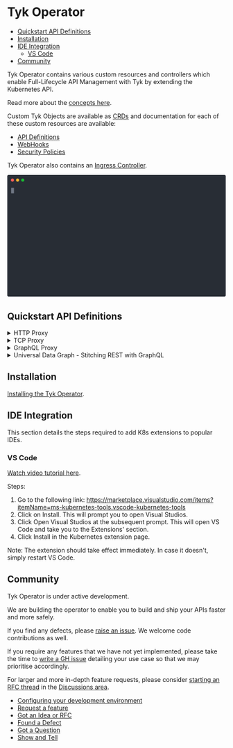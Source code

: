 # Tyk Operator

- [Quickstart API Definitions](#quickstart-api-definitions)
- [Installation](#installation)
- [IDE Integration](#ide-integration)
  - [VS Code](#vs-code)
- [Community](#community)

Tyk Operator contains various custom resources and controllers which enable Full-Lifecycle API Management with Tyk by
extending the Kubernetes API.

Read more about the [concepts here](./docs/concepts.md).

Custom Tyk Objects are available as [CRDs](https://kubernetes.io/docs/concepts/extend-kubernetes/api-extension/custom-resources/)
and documentation for each of these custom resources are available:

- [API Definitions](./docs/api_definitions.md)
- [WebHooks](./docs/webhooks.md)
- [Security Policies](./docs/policies.md)

Tyk Operator also contains an [Ingress Controller](./docs/ingress.md).

![Demo](./docs/img/demo.svg)

## Quickstart API Definitions

<details><summary>HTTP Proxy</summary>
<p>

```yaml
apiVersion: tyk.tyk.io/v1alpha1
kind: ApiDefinition
metadata:
  name: httpbin
spec:
  name: httpbin
  use_keyless: true
  protocol: http
  active: true
  org_id: acme.com
  proxy:
    target_url: http://httpbin.org
    listen_path: /httpbin
    strip_listen_path: true
```

</p>
</details>

<details><summary>TCP Proxy</summary>
<p>

```yaml
apiVersion: tyk.tyk.io/v1alpha1
kind: ApiDefinition
metadata:
  name: redis-tcp
spec:
  name: redis-tcp
  active: true
  protocol: tcp
  listen_port: 6380
  proxy:
    target_url: tcp://localhost:6379
```

</p>
</details>

<details><summary>GraphQL Proxy</summary>
<p>

```yaml
apiVersion: tyk.tyk.io/v1alpha1
kind: ApiDefinition
metadata:
  name: trevorblades
spec:
  name: trevorblades
  use_keyless: true
  protocol: http
  active: true
  proxy:
    target_url: https://countries.trevorblades.com
    listen_path: /trevorblades
    strip_listen_path: true
  graphql:
    enabled: true
    execution_mode: proxyOnly
    schema: |
      directive @cacheControl(maxAge: Int, scope: CacheControlScope) on FIELD_DEFINITION | OBJECT | INTERFACE

      enum CacheControlScope {
        PUBLIC
        PRIVATE
      }

      type Continent {
        code: ID!
        name: String!
        countries: [Country!]!
      }

      input ContinentFilterInput {
        code: StringQueryOperatorInput
      }

      type Country {
        code: ID!
        name: String!
        native: String!
        phone: String!
        continent: Continent!
        capital: String
        currency: String
        languages: [Language!]!
        emoji: String!
        emojiU: String!
        states: [State!]!
      }

      input CountryFilterInput {
        code: StringQueryOperatorInput
        currency: StringQueryOperatorInput
        continent: StringQueryOperatorInput
      }

      type Language {
        code: ID!
        name: String
        native: String
        rtl: Boolean!
      }

      input LanguageFilterInput {
        code: StringQueryOperatorInput
      }

      type Query {
        continents(filter: ContinentFilterInput): [Continent!]!
        continent(code: ID!): Continent
        countries(filter: CountryFilterInput): [Country!]!
        country(code: ID!): Country
        languages(filter: LanguageFilterInput): [Language!]!
        language(code: ID!): Language
      }

      type State {
        code: String
        name: String!
        country: Country!
      }

      input StringQueryOperatorInput {
        eq: String
        ne: String
        in: [String]
        nin: [String]
        regex: String
        glob: String
      }

      """The `Upload` scalar type represents a file upload."""
      scalar Upload
    playground:
      enabled: true
      path: /playground
```

</p>
</details>

<details><summary>Universal Data Graph - Stitching REST with GraphQL</summary>
<p>

```yaml
apiVersion: tyk.tyk.io/v1alpha1
kind: ApiDefinition
metadata:
  name: udg
spec:
  name: Universal Data Graph Example
  use_keyless: true
  protocol: http
  active: true
  proxy:
    target_url: ""
    listen_path: /udg
    strip_listen_path: true
  graphql:
    enabled: true
    execution_mode: executionEngine
    schema: |
      type Country {
        name: String
        code: String
        restCountry: RestCountry
      }

      type Query {
        countries: [Country]
      }

      type RestCountry {
        altSpellings: [String]
        subregion: String
        population: String
      }
    type_field_configurations:
      - type_name: Query
        field_name: countries
        mapping:
          disabled: false
          path: countries
        data_source:
          kind: GraphQLDataSource
          data_source_config:
            url: "https://countries.trevorblades.com"
            method: POST
            status_code_type_name_mappings: []
      - type_name: Country
        field_name: restCountry
        mapping:
          disabled: true
          path: ""
        data_source:
          kind: HTTPJSONDataSource
          data_source_config:
            url: "https://restcountries.eu/rest/v2/alpha/{{ .object.code }}"
            method: GET
            default_type_name: RestCountry
            status_code_type_name_mappings:
              - status_code: 200
    playground:
      enabled: true
      path: /playground
```

</p>
</details>

## Installation

[Installing the Tyk Operator](./docs/installation/installation.md).

## IDE Integration

This section details the steps required to add K8s extensions to popular IDEs.

### VS Code

[Watch video tutorial here](http://www.youtube.com/watch?v=Kdrfp6aAZEU).

Steps:

1. Go to the following link: <https://marketplace.visualstudio.com/items?itemName=ms-kubernetes-tools.vscode-kubernetes-tools>
2. Click on Install. This will prompt you to open Visual Studios.
3. Click Open Visual Studios at the subsequent prompt. This will open VS Code and take you to the Extensions' section.
4. Click Install in the Kubernetes extension page.

Note: The extension should take effect immediately. In case it doesn't, simply restart VS Code.

## Community

Tyk Operator is under active development.

We are building the operator to enable you to build and ship your APIs faster and more safely.

If you find any defects, please [raise an issue](https://github.com/TykTechnologies/tyk-operator/issues/new).
We welcome code contributions as well.

If you require any features that we have not yet implemented, please take the time to
[write a GH issue](https://github.com/TykTechnologies/tyk-operator/issues/new/choose) detailing your use case so that
we may prioritise accordingly.

For larger and more in-depth feature requests, please consider [starting an RFC thread](https://github.com/TykTechnologies/tyk-operator/discussions/new)
in the [Discussions area](https://github.com/TykTechnologies/tyk-operator/discussions).

- [Configuring your development environment](./docs/development.md)
- [Request a feature](https://github.com/TykTechnologies/tyk-operator/issues)
- [Got an Idea or RFC](https://github.com/TykTechnologies/tyk-operator/discussions/categories/ideas)
- [Found a Defect](https://github.com/TykTechnologies/tyk-operator/issues)
- [Got a Question](https://github.com/TykTechnologies/tyk-operator/discussions/categories/q-a)
- [Show and Tell](https://github.com/TykTechnologies/tyk-operator/discussions/categories/show-and-tell)
